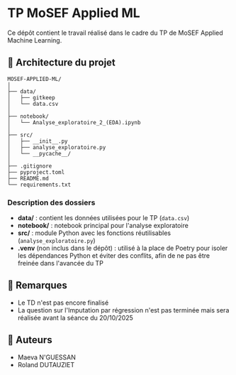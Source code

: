 # TP MoSEF Applied ML

Ce dépôt contient le travail réalisé dans le cadre du TP de MoSEF Applied Machine Learning.

## 📂 Architecture du projet
```
MOSEF-APPLIED-ML/
│
├── data/
│   ├── gitkeep
│   └── data.csv
│
├── notebook/
│   └── Analyse_exploratoire_2_(EDA).ipynb
│
├── src/
│   ├── __init__.py
│   ├── analyse_exploratoire.py
│   └── __pycache__/
│
├── .gitignore
├── pyproject.toml
├── README.md
└── requirements.txt
```

### Description des dossiers

- **data/** : contient les données utilisées pour le TP (`data.csv`)
- **notebook/** : notebook principal pour l'analyse exploratoire
- **src/** : module Python avec les fonctions réutilisables (`analyse_exploratoire.py`)
- **.venv** (non inclus dans le dépôt) : utilisé à la place de Poetry pour isoler les dépendances Python et éviter des conflits, afin de ne pas être freinée dans l'avancée du TP

## 📝 Remarques

- Le TD n'est pas encore finalisé
- La question sur l'Imputation par régression n'est pas terminée mais sera réalisée avant la séance du 20/10/2025

## 👥 Auteurs

- Maeva N'GUESSAN
- Roland DUTAUZIET
